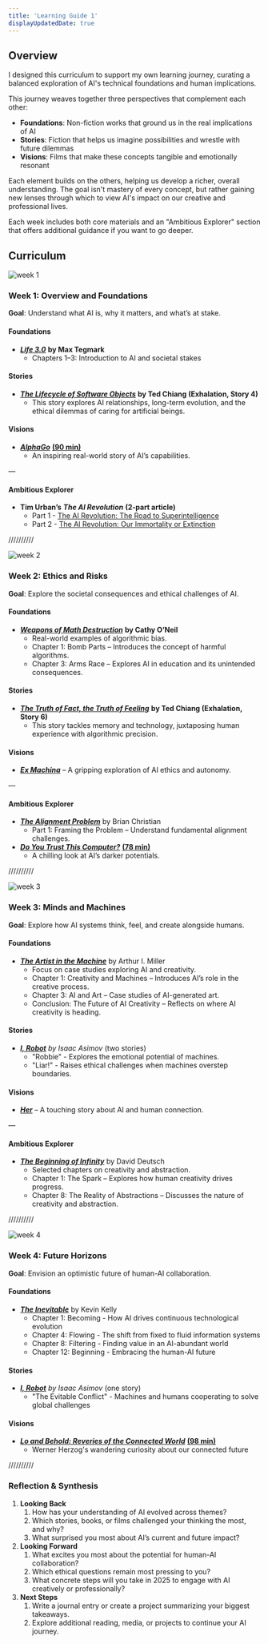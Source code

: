```yaml
---
title: 'Learning Guide 1'
displayUpdatedDate: true
---
```


## Overview

I designed this curriculum to support my own learning journey, curating a balanced exploration of AI's technical foundations and human implications. 

This journey weaves together three perspectives that complement each other:

- **Foundations**: Non-fiction works that ground us in the real implications of AI
- **Stories**: Fiction that helps us imagine possibilities and wrestle with future dilemmas
- **Visions**: Films that make these concepts tangible and emotionally resonant

Each element builds on the others, helping us develop a richer, overall understanding. The goal isn't mastery of every concept, but rather gaining new lenses through which to view AI's impact on our creative and professional lives.

Each week includes both core materials and an "Ambitious Explorer" section that offers additional guidance if you want to go deeper.

## Curriculum

![week 1](https://substackcdn.com/image/fetch/w_1456,c_limit,f_auto,q_auto:good,fl_progressive:steep/https%3A%2F%2Fsubstack-post-media.s3.amazonaws.com%2Fpublic%2Fimages%2F30df6fde-e768-4278-998c-b6bce6fc0e95_1708x1184.png)

### Week 1: Overview and Foundations

**Goal**: Understand what AI is, why it matters, and what’s at stake.
#### Foundations
- _**[Life 3.0](https://www.goodreads.com/book/show/34272565-life-3-0)**_ **by Max Tegmark**
    - Chapters 1–3: Introduction to AI and societal stakes
#### Stories
- _**[The Lifecycle of Software Objects](https://www.goodreads.com/book/show/41160292-exhalation?ref=nav_sb_ss_1_10)**_ **by Ted Chiang (Exhalation, Story 4)**
    - This story explores AI relationships, long-term evolution, and the ethical dilemmas of caring for artificial beings.
#### Visions
- _**[AlphaGo](https://www.youtube.com/watch?v=WXuK6gekU1Y)**_ **[(90 min)](https://www.youtube.com/watch?v=WXuK6gekU1Y)**
    - An inspiring real-world story of AI’s capabilities.

—
#### Ambitious Explorer
- **Tim Urban’s** _**The AI Revolution**_ **(2-part article)**
    - Part 1 - [The AI Revolution: The Road to Superintelligence](https://waitbutwhy.com/2015/01/artificial-intelligence-revolution-1.html)
    - Part 2 - [The AI Revolution: Our Immortality or Extinction](https://waitbutwhy.com/2015/01/artificial-intelligence-revolution-2.html)

//////////

![week 2](https://substackcdn.com/image/fetch/w_1456,c_limit,f_auto,q_auto:good,fl_progressive:steep/https%3A%2F%2Fsubstack-post-media.s3.amazonaws.com%2Fpublic%2Fimages%2F7ea883f6-e229-4fc0-8e58-bcbc3d2ad4d7_1863x1242.png)

### Week 2: Ethics and Risks

**Goal**: Explore the societal consequences and ethical challenges of AI.
#### Foundations
- _**[Weapons of Math Destruction](https://www.goodreads.com/book/show/28186015-weapons-of-math-destruction?from_search=true&from_srp=true&qid=oUY45aUdRX&rank=1)**_ **by Cathy O’Neil**
    - Real-world examples of algorithmic bias.
    - Chapter 1: Bomb Parts – Introduces the concept of harmful algorithms.
    - Chapter 3: Arms Race – Explores AI in education and its unintended consequences.
#### Stories
- _**[The Truth of Fact, the Truth of Feeling](https://www.goodreads.com/book/show/41160292-exhalation?ref=nav_sb_ss_1_10)**_ **by Ted Chiang (Exhalation, Story 6)**
    - This story tackles memory and technology, juxtaposing human experience with algorithmic precision.
#### Visions
- _**[Ex Machina](https://www.imdb.com/title/tt0470752/?ref_=fn_al_tt_1)**_ – A gripping exploration of AI ethics and autonomy.

—
#### Ambitious Explorer
- _**[The Alignment Problem](https://www.goodreads.com/book/show/50489349-the-alignment-problem)**_ by Brian Christian
    - Part 1: Framing the Problem – Understand fundamental alignment challenges.
- _**[Do You Trust This Computer?](https://www.youtube.com/watch?v=aV_IZye14vs)**_ **[(78 min)](https://www.youtube.com/watch?v=aV_IZye14vs)**
    - A chilling look at AI’s darker potentials.

//////////

![week 3](https://substackcdn.com/image/fetch/w_1456,c_limit,f_auto,q_auto:good,fl_progressive:steep/https%3A%2F%2Fsubstack-post-media.s3.amazonaws.com%2Fpublic%2Fimages%2Fb46b0195-8987-47e0-99b6-92f55999ee29_1770x1180.png)

### Week 3: Minds and Machines

**Goal**: Explore how AI systems think, feel, and create alongside humans.
#### Foundations
- _**[The Artist in the Machine](https://www.goodreads.com/book/show/44512539-the-artist-in-the-machine)**_ by Arthur I. Miller
    - Focus on case studies exploring AI and creativity.
    - Chapter 1: Creativity and Machines – Introduces AI’s role in the creative process.
    - Chapter 3: AI and Art – Case studies of AI-generated art.
    - Conclusion: The Future of AI Creativity – Reflects on where AI creativity is heading.
#### Stories
- _**[I, Robot](https://www.goodreads.com/book/show/41804.I_Robot?ref=nav_sb_ss_1_8)** by Isaac Asimov_ (two stories)
    - "Robbie" - Explores the emotional potential of machines.
    - "Liar!" - Raises ethical challenges when machines overstep boundaries.
#### Visions
- _**[Her](https://www.imdb.com/title/tt1798709/)**_ – A touching story about AI and human connection.

—
#### Ambitious Explorer
- _**[The Beginning of Infinity](https://www.goodreads.com/book/show/10483171-the-beginning-of-infinity?from_search=true&from_srp=true&qid=G7gk5d3TMN&rank=1)**_ by David Deutsch
    - Selected chapters on creativity and abstraction.
    - Chapter 1: The Spark – Explores how human creativity drives progress.
    - Chapter 8: The Reality of Abstractions – Discusses the nature of creativity and abstraction.

//////////

![week 4](https://substackcdn.com/image/fetch/w_1456,c_limit,f_auto,q_auto:good,fl_progressive:steep/https%3A%2F%2Fsubstack-post-media.s3.amazonaws.com%2Fpublic%2Fimages%2F48dd6198-8444-4a27-888b-6720424dec1e_1773x1182.png)

### Week 4: Future Horizons

**Goal**: Envision an optimistic future of human-AI collaboration.
#### Foundations
- _**[The Inevitable](https://www.goodreads.com/book/show/27209431-the-inevitable)**_ by Kevin Kelly
    - Chapter 1: Becoming - How AI drives continuous technological evolution
    - Chapter 4: Flowing - The shift from fixed to fluid information systems
    - Chapter 8: Filtering - Finding value in an AI-abundant world
    - Chapter 12: Beginning - Embracing the human-AI future
#### Stories
- _**[I, Robot](https://www.goodreads.com/book/show/41804.I_Robot?ref=nav_sb_ss_1_8)** by Isaac Asimov_ (one story)
    - "The Evitable Conflict" - Machines and humans cooperating to solve global challenges
#### Visions
- _**[Lo and Behold: Reveries of the Connected World](https://www.imdb.com/title/tt5275828/)**_ **[(98 min)](https://www.imdb.com/title/tt5275828/)**
    - Werner Herzog's wandering curiosity about our connected future

//////////

### Reflection & Synthesis

1. **Looking Back**
    1. How has your understanding of AI evolved across themes?
    2. Which stories, books, or films challenged your thinking the most, and why?
    3. What surprised you most about AI’s current and future impact?
2. **Looking Forward**
    1. What excites you most about the potential for human-AI collaboration?
    2. Which ethical questions remain most pressing to you?
    3. What concrete steps will you take in 2025 to engage with AI creatively or professionally?
3. **Next Steps**
    1. Write a journal entry or create a project summarizing your biggest takeaways.
    2. Explore additional reading, media, or projects to continue your AI journey.